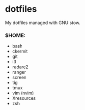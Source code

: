 # dotfiles

My dotfiles managed with GNU stow.

### $HOME:
* bash
* ckermit
* git
* i3
* radare2
* ranger
* screen
* tig
* tmux
* vim (nvim)
* Xresources
* zsh
